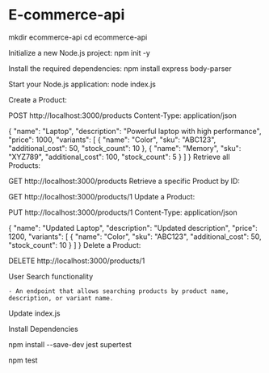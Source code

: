 # E-commerce-api

mkdir ecommerce-api
cd ecommerce-api

Initialize a new Node.js project:
   npm init -y

Install the required dependencies:
   npm install express body-parser

Start your Node.js application:
   node index.js

Create a Product:

POST http://localhost:3000/products
Content-Type: application/json

{
    "name": "Laptop",
    "description": "Powerful laptop with high performance",
    "price": 1000,
    "variants": [
        {
            "name": "Color",
            "sku": "ABC123",
            "additional_cost": 50,
            "stock_count": 10
        },
        {
            "name": "Memory",
            "sku": "XYZ789",
            "additional_cost": 100,
            "stock_count": 5
        }
    ]
}
Retrieve all Products:


GET http://localhost:3000/products
Retrieve a specific Product by ID:


GET http://localhost:3000/products/1
Update a Product:


PUT http://localhost:3000/products/1
Content-Type: application/json

{
    "name": "Updated Laptop",
    "description": "Updated description",
    "price": 1200,
    "variants": [
        {
            "name": "Color",
            "sku": "ABC123",
            "additional_cost": 50,
            "stock_count": 10
        }
    ]
}
Delete a Product:


DELETE http://localhost:3000/products/1



User
Search functionality

    - An endpoint that allows searching products by product name, description, or variant name.


Update index.js



Install Dependencies

npm install --save-dev jest supertest

npm test






